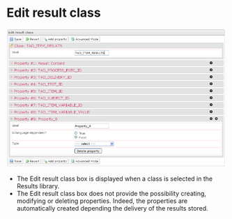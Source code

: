 <!--
author:
    - 'Jérôme Bogaerts'
created_at: '2012-03-29 16:15:45'
updated_at: '2013-03-13 14:23:56'
tags:
    - 'Manage Results'
-->

Edit result class
=================

![](../resources/results-editclass1.png)

-   The Edit result class box is displayed when a class is selected in the Results library.
-   The Edit result class box does not provide the possibility creating, modifying or deleting properties. Indeed, the properties are automatically created depending the delivery of the results stored.


